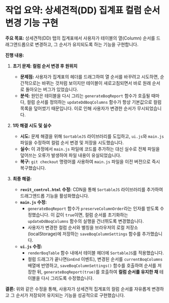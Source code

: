# 작업 요약: 상세견적(DD) 집계표 컬럼 순서 변경 기능 구현

**주요 목표:** 상세견적(DD) 탭의 집계표에서 사용자가 테이블의 열(Column) 순서를 드래그앤드롭으로 변경하고, 그 순서가 유지되도록 하는 기능을 구현합니다.

**진행 내용:**

1.  **초기 문제: 컬럼 순서 변경 후 원위치**
    *   **문제점:** 사용자가 집계표의 헤더를 드래그하여 열 순서를 바꾸려고 시도하면, 순간적으로는 바뀌는 것처럼 보이지만 테이블이 새로고침되면서 바로 원래 순서로 돌아오는 버그가 있었습니다.
    *   **분석:** 원인은 테이블을 다시 그리는 `generateBoqReport` 함수가 호출될 때마다, 컬럼 순서를 정의하는 `updateDdBoqColumns` 함수가 항상 기본값으로 컬럼 목록을 덮어썼기 때문입니다. 이로 인해 사용자가 변경한 순서가 무시되었습니다.

2.  **1차 해결 시도 및 실수**
    *   **시도:** 문제 해결을 위해 `SortableJS` 라이브러리를 도입하고, `ui.js`와 `main.js` 파일을 수정하여 컬럼 순서 변경 및 저장을 시도했습니다.
    *   **실수:** 이 과정에서 `main.js` 파일에 코드를 추가하는 대신 실수로 전체 파일을 덮어쓰는 오류가 발생하여 파일 내용이 유실되었습니다.
    *   **복구:** `git checkout` 명령어를 사용하여 `main.js` 파일을 이전 버전으로 즉시 복구했습니다.

3.  **최종 해결:**
    *   **`revit_control.html` 수정:** CDN을 통해 `SortableJS` 라이브러리를 추가하여 드래그앤드롭 기능을 활성화했습니다.
    *   **`main.js` 수정:**
        *   `generateBoqReport` 함수가 `preserveColumnOrder`라는 인자를 받도록 수정했습니다. 이 값이 `true`이면, 컬럼 순서를 초기화하는 `updateDdBoqColumns` 함수의 실행을 건너뛰도록 변경했습니다.
        *   사용자가 변경한 컬럼 순서와 별칭을 브라우저의 로컬 저장소(localStorage)에 저장하는 `saveBoqColumnSettings` 함수를 추가했습니다.
    *   **`ui.js` 수정:**
        *   `renderBoqTable` 함수 내에서 테이블 헤더에 `SortableJS`를 적용했습니다.
        *   컬럼 드래그가 끝나면(`onEnd` 이벤트), 변경된 순서를 `currentBoqColumns` 배열에 반영하고, `saveBoqColumnSettings()` 함수를 호출하여 순서를 저장한 뒤, `generateBoqReport(true)`를 호출하여 **컬럼 순서를 유지한 채** 테이블을 다시 그리도록 수정했습니다.

**결론:**
위와 같은 수정을 통해, 사용자가 상세견적 집계표의 컬럼 순서를 자유롭게 변경하고 그 순서가 저장되어 유지되는 기능을 성공적으로 구현했습니다.
